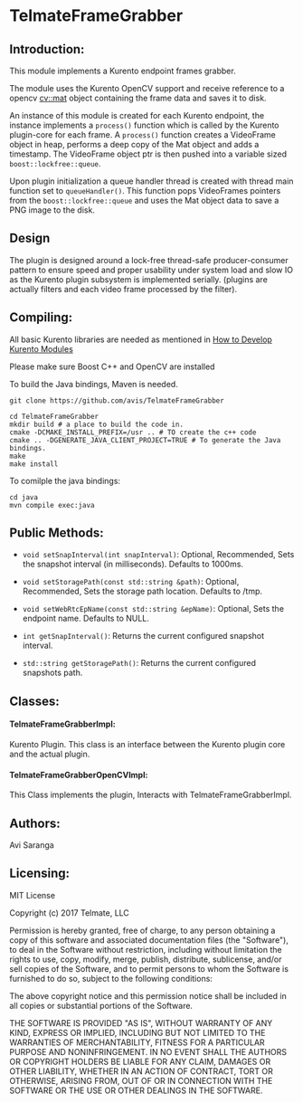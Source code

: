 # TelmateFrameGrabber

## Introduction:

This module implements a Kurento endpoint frames grabber.

The module uses the Kurento OpenCV support and receive reference to a opencv [cv::mat](http://docs.opencv.org/3.1.0/d3/d63/classcv_1_1Mat.html) object containing the frame data and saves it to disk.

An instance of this module is created for each Kurento endpoint, the instance implements a ```process()``` function which is called by the Kurento plugin-core for each frame.
A ```process()``` function creates a VideoFrame object in heap, performs a deep copy of the Mat object and adds a timestamp.
The VideoFrame object ptr is then pushed into a variable sized ```boost::lockfree::queue```.

Upon plugin initialization a queue handler thread is created with thread main function set to ```queueHandler()```. This function pops VideoFrames pointers from the ```boost::lockfree::queue``` and uses the Mat object data to save a PNG image to the disk.

## Design
The plugin is designed around a lock-free thread-safe producer-consumer pattern
to ensure speed and proper usability under system load and slow IO as the Kurento plugin subsystem is implemented serially. (plugins are actually filters and each video frame processed by the filter). 
 
 
## Compiling:

All basic Kurento libraries are needed as mentioned in [How to Develop Kurento Modules](http://doc-kurento.readthedocs.io/en/stable/mastering/develop_kurento_modules.html)

Please make sure Boost C++ and OpenCV are installed

To build the Java bindings, Maven is needed. 

```
git clone https://github.com/avis/TelmateFrameGrabber
```

```
cd TelmateFrameGrabber
mkdir build # a place to build the code in.
cmake -DCMAKE_INSTALL_PREFIX=/usr .. # TO create the c++ code
cmake .. -DGENERATE_JAVA_CLIENT_PROJECT=TRUE # To generate the Java bindings.
make
make install
```

To comilple the java bindings:
```
cd java 
mvn compile exec:java

```

## Public Methods:

* ```void setSnapInterval(int snapInterval)```: Optional, Recommended, Sets the snapshot interval (in milliseconds). Defaults to 1000ms.

* ```void setStoragePath(const std::string &path)```: Optional, Recommended, Sets the storage path location. Defaults to /tmp.

* ```void setWebRtcEpName(const std::string &epName)```: Optional, Sets the endpoint name. Defaults to NULL.

* ```int getSnapInterval()```: Returns the current configured snapshot interval. 

* ```std::string getStoragePath()```: Returns the current configured snapshots path.


## Classes:

#### TelmateFrameGrabberImpl:
Kurento Plugin. This class is an interface between the Kurento plugin core and the actual plugin. 

#### TelmateFrameGrabberOpenCVImpl:
This Class implements the plugin, Interacts with TelmateFrameGrabberImpl.


## Authors:
Avi Saranga 


## Licensing:
MIT License

Copyright (c) 2017 Telmate, LLC

Permission is hereby granted, free of charge, to any person obtaining a copy
of this software and associated documentation files (the "Software"), to deal
in the Software without restriction, including without limitation the rights
to use, copy, modify, merge, publish, distribute, sublicense, and/or sell
copies of the Software, and to permit persons to whom the Software is
furnished to do so, subject to the following conditions:

The above copyright notice and this permission notice shall be included in all
copies or substantial portions of the Software.

THE SOFTWARE IS PROVIDED "AS IS", WITHOUT WARRANTY OF ANY KIND, EXPRESS OR
IMPLIED, INCLUDING BUT NOT LIMITED TO THE WARRANTIES OF MERCHANTABILITY,
FITNESS FOR A PARTICULAR PURPOSE AND NONINFRINGEMENT. IN NO EVENT SHALL THE
AUTHORS OR COPYRIGHT HOLDERS BE LIABLE FOR ANY CLAIM, DAMAGES OR OTHER
LIABILITY, WHETHER IN AN ACTION OF CONTRACT, TORT OR OTHERWISE, ARISING FROM,
OUT OF OR IN CONNECTION WITH THE SOFTWARE OR THE USE OR OTHER DEALINGS IN THE
SOFTWARE.